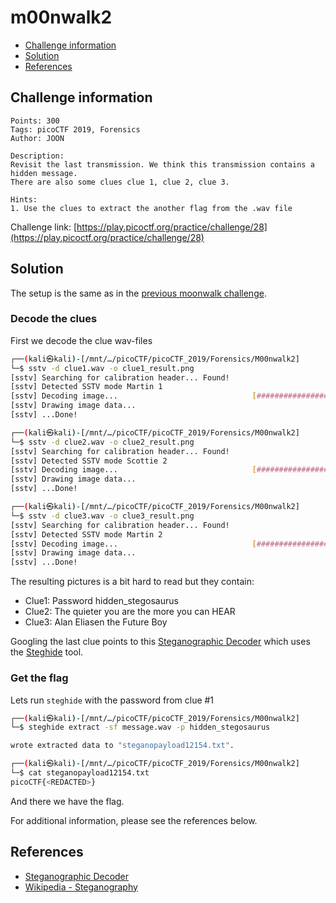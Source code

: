 # m00nwalk2

- [Challenge information](#challenge-information)
- [Solution](#solution)
- [References](#references)

## Challenge information
```
Points: 300
Tags: picoCTF 2019, Forensics
Author: JOON

Description:
Revisit the last transmission. We think this transmission contains a hidden message. 
There are also some clues clue 1, clue 2, clue 3.

Hints:
1. Use the clues to extract the another flag from the .wav file
```
Challenge link: [https://play.picoctf.org/practice/challenge/28](https://play.picoctf.org/practice/challenge/28)

## Solution

The setup is the same as in the [previous moonwalk challenge](m00nwalk.md).

### Decode the clues

First we decode the clue wav-files
```bash
┌──(kali㉿kali)-[/mnt/…/picoCTF/picoCTF_2019/Forensics/M00nwalk2]
└─$ sstv -d clue1.wav -o clue1_result.png
[sstv] Searching for calibration header... Found!    
[sstv] Detected SSTV mode Martin 1
[sstv] Decoding image...                              [####################################################################################################] 100%
[sstv] Drawing image data...
[sstv] ...Done!

┌──(kali㉿kali)-[/mnt/…/picoCTF/picoCTF_2019/Forensics/M00nwalk2]
└─$ sstv -d clue2.wav -o clue2_result.png
[sstv] Searching for calibration header... Found!    
[sstv] Detected SSTV mode Scottie 2
[sstv] Decoding image...                              [####################################################################################################] 100%
[sstv] Drawing image data...
[sstv] ...Done!

┌──(kali㉿kali)-[/mnt/…/picoCTF/picoCTF_2019/Forensics/M00nwalk2]
└─$ sstv -d clue3.wav -o clue3_result.png
[sstv] Searching for calibration header... Found!    
[sstv] Detected SSTV mode Martin 2
[sstv] Decoding image...                              [####################################################################################################] 100%
[sstv] Drawing image data...
[sstv] ...Done!
```

The resulting pictures is a bit hard to read but they contain:
 * Clue1: Password hidden_stegosaurus
 * Clue2: The quieter you are the more you can HEAR
 * Clue3: Alan Eliasen the Future Boy

Googling the last clue points to this [Steganographic Decoder](https://futureboy.us/stegano/decinput.html) which uses the [Steghide](https://steghide.sourceforge.net/) tool.

### Get the flag

Lets run `steghide` with the password from clue #1
```bash
┌──(kali㉿kali)-[/mnt/…/picoCTF/picoCTF_2019/Forensics/M00nwalk2]
└─$ steghide extract -sf message.wav -p hidden_stegosaurus

wrote extracted data to "steganopayload12154.txt".

┌──(kali㉿kali)-[/mnt/…/picoCTF/picoCTF_2019/Forensics/M00nwalk2]
└─$ cat steganopayload12154.txt                                         
picoCTF{<REDACTED>}
```

And there we have the flag.

For additional information, please see the references below.

## References

- [Steganographic Decoder](https://futureboy.us/stegano/decinput.html)
- [Wikipedia - Steganography](https://en.wikipedia.org/wiki/Steganography)

